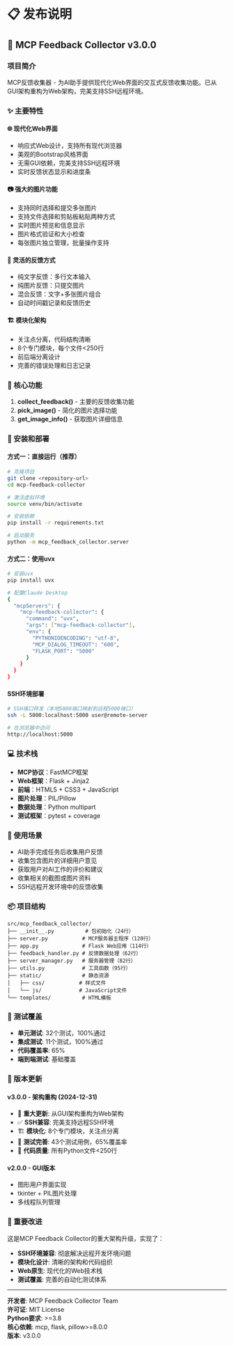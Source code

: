 # 📋 发布说明

## 🎯 MCP Feedback Collector v3.0.0

### 项目简介
MCP反馈收集器 - 为AI助手提供现代化Web界面的交互式反馈收集功能。已从GUI架构重构为Web架构，完美支持SSH远程环境。

### ✨ 主要特性

#### 🌐 现代化Web界面
- 响应式Web设计，支持所有现代浏览器
- 美观的Bootstrap风格界面
- 无需GUI依赖，完美支持SSH远程环境
- 实时反馈状态显示和进度条

#### 📷 强大的图片功能
- 支持同时选择和提交多张图片
- 支持文件选择和剪贴板粘贴两种方式
- 实时图片预览和信息显示
- 图片格式验证和大小检查
- 每张图片独立管理，批量操作支持

#### 💬 灵活的反馈方式
- 纯文字反馈：多行文本输入
- 纯图片反馈：只提交图片
- 混合反馈：文字+多张图片组合
- 自动时间戳记录和反馈历史

#### 🏗️ 模块化架构
- 关注点分离，代码结构清晰
- 8个专门模块，每个文件<250行
- 前后端分离设计
- 完善的错误处理和日志记录

### 🔧 核心功能

1. **collect_feedback()** - 主要的反馈收集功能
2. **pick_image()** - 简化的图片选择功能  
3. **get_image_info()** - 获取图片详细信息

### 🚀 安装和部署

#### 方式一：直接运行（推荐）
```bash
# 克隆项目
git clone <repository-url>
cd mcp-feedback-collector

# 激活虚拟环境
source venv/bin/activate

# 安装依赖
pip install -r requirements.txt

# 启动服务
python -m mcp_feedback_collector.server
```

#### 方式二：使用uvx
```bash
# 安装uvx
pip install uvx

# 配置Claude Desktop
{
  "mcpServers": {
    "mcp-feedback-collector": {
      "command": "uvx",
      "args": ["mcp-feedback-collector"],
      "env": {
        "PYTHONIOENCODING": "utf-8",
        "MCP_DIALOG_TIMEOUT": "600",
        "FLASK_PORT": "5000"
      }
    }
  }
}
```

#### SSH环境部署
```bash
# SSH端口转发（本地5000端口映射到远程5000端口）
ssh -L 5000:localhost:5000 user@remote-server

# 在浏览器中访问
http://localhost:5000
```

### 💻 技术栈
- **MCP协议**：FastMCP框架
- **Web框架**：Flask + Jinja2
- **前端**：HTML5 + CSS3 + JavaScript
- **图片处理**：PIL/Pillow
- **数据处理**：Python multipart
- **测试框架**：pytest + coverage

### 🎯 使用场景
- AI助手完成任务后收集用户反馈
- 收集包含图片的详细用户意见
- 获取用户对AI工作的评价和建议
- 收集相关的截图或图片资料
- SSH远程开发环境中的反馈收集

### 📦 项目结构
```
src/mcp_feedback_collector/
├── __init__.py          # 包初始化（24行）
├── server.py           # MCP服务器主程序（120行）
├── app.py              # Flask Web应用（114行）
├── feedback_handler.py # 反馈数据处理（62行）
├── server_manager.py   # 服务器管理（82行）
├── utils.py            # 工具函数（95行）
├── static/             # 静态资源
│   ├── css/           # 样式文件
│   └── js/            # JavaScript文件
└── templates/          # HTML模板
```

### 🧪 测试覆盖
- **单元测试**: 32个测试，100%通过
- **集成测试**: 11个测试，100%通过
- **代码覆盖率**: 65%
- **端到端测试**: 基础覆盖

### 🔄 版本更新

#### v3.0.0 - 架构重构 (2024-12-31)
- 🎉 **重大更新**: 从GUI架构重构为Web架构
- ✅ **SSH兼容**: 完美支持远程SSH环境
- 🏗️ **模块化**: 8个专门模块，关注点分离
- 🧪 **测试完善**: 43个测试用例，65%覆盖率
- 📝 **代码质量**: 所有Python文件<250行

#### v2.0.0 - GUI版本
- 图形用户界面实现
- tkinter + PIL图片处理
- 多线程队列管理

### 🎉 重要改进
这是MCP Feedback Collector的重大架构升级，实现了：
- **SSH环境兼容**: 彻底解决远程开发环境问题
- **模块化设计**: 清晰的架构和代码组织
- **Web原生**: 现代化的Web技术栈
- **测试覆盖**: 完善的自动化测试体系

---

**开发者**: MCP Feedback Collector Team  
**许可证**: MIT License  
**Python要求**: >=3.8  
**核心依赖**: mcp, flask, pillow>=8.0.0  
**版本**: v3.0.0 